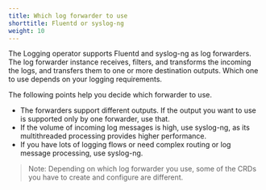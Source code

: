 ```yaml
---
title: Which log forwarder to use
shorttitle: Fluentd or syslog-ng
weight: 10
---
```


The Logging operator supports Fluentd and syslog-ng as log forwarders. The log forwarder instance receives, filters, and transforms the incoming the logs, and transfers them to one or more destination outputs. Which one to use depends on your logging requirements.

 <!-- (note that you can use both syslog-ng and Fluentd side-by-side, but in this case you have to explicitly configure your Fluent Bit instances to FIXME) -->

The following points help you decide which forwarder to use.

- The forwarders support different outputs. If the output you want to use is supported only by one forwarder, use that.
- If the volume of incoming log messages is high, use syslog-ng, as its multithreaded processing provides higher performance.
- If you have lots of logging flows or need complex routing or log message processing, use syslog-ng.

> Note: Depending on which log forwarder you use, some of the CRDs you have to create and configure are different.